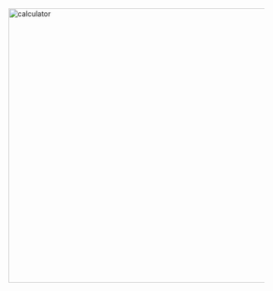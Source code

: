 <img width="540" alt="calculator" src="https://user-images.githubusercontent.com/110735726/189059669-10306290-ea63-4156-b2f9-57598d04f2ec.png">
